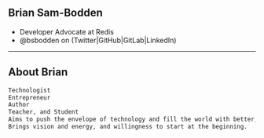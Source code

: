 ## Brian Sam-Bodden

- Developer Advocate at Redis
- @bsbodden on (Twitter|GitHub|GitLab|LinkedIn)

---

## About Brian

```markdown
Technologist
Entrepreneur
Author
Teacher, and Student
Aims to push the envelope of technology and fill the world with better, more passionate programmers.
Brings vision and energy, and willingness to start at the beginning.
```
